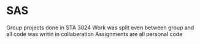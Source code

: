 # SAS
Group projects done in STA 3024
Work was split even between group and all code was writin in collaberation 
Assignments are all personal code
